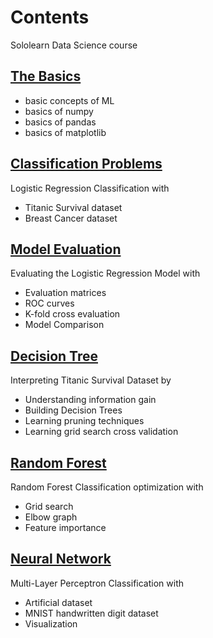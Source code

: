 # Contents
Sololearn Data Science course

[The Basics](Basic.ipynb)
---

- basic concepts of ML
- basics of numpy
- basics of pandas
- basics of matplotlib

[Classification Problems](Classification.ipynb)
---

Logistic Regression Classification with
- Titanic Survival dataset
- Breast Cancer dataset

[Model Evaluation](ModelEvaluation.ipynb)
---

Evaluating the Logistic Regression Model with
- Evaluation matrices
- ROC curves
- K-fold cross evaluation
- Model Comparison

[Decision Tree](DecisionTree.ipynb)
---

Interpreting Titanic Survival Dataset by
- Understanding information gain
- Building Decision Trees
- Learning pruning techniques
- Learning grid search cross validation

[Random Forest](RandomForest.ipynb)
---

Random Forest Classification optimization with
- Grid search
- Elbow graph
- Feature importance

[Neural Network](NeuralNetwork.ipynb)
---

Multi-Layer Perceptron Classification with
- Artificial dataset
- MNIST handwritten digit dataset
- Visualization